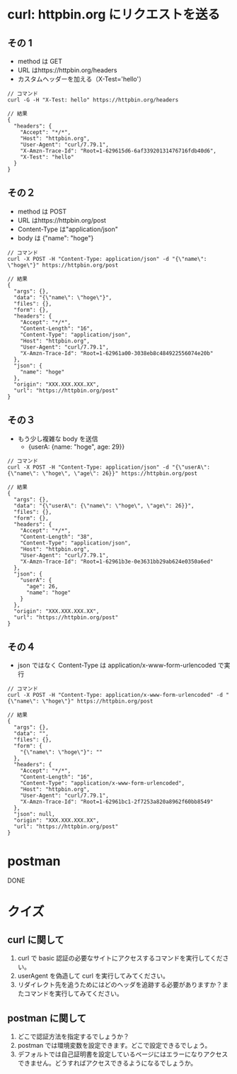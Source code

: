 # curl: httpbin.org にリクエストを送る

## その 1

- method は GET
- URL はhttps://httpbin.org/headers
- カスタムヘッダーを加える（X-Test='hello'）

```
// コマンド
curl -G -H "X-Test: hello" https://httpbin.org/headers
```

```
// 結果
{
  "headers": {
    "Accept": "*/*",
    "Host": "httpbin.org",
    "User-Agent": "curl/7.79.1",
    "X-Amzn-Trace-Id": "Root=1-629615d6-6af33920131476716fdb40d6",
    "X-Test": "hello"
  }
}
```

## その２

- method は POST
- URL はhttps://httpbin.org/post
- Content-Type は"application/json"
- body は {"name": "hoge"}

```
// コマンド
curl -X POST -H "Content-Type: application/json" -d "{\"name\": \"hoge\"}" https://httpbin.org/post
```

```
// 結果
{
  "args": {},
  "data": "{\"name\": \"hoge\"}",
  "files": {},
  "form": {},
  "headers": {
    "Accept": "*/*",
    "Content-Length": "16",
    "Content-Type": "application/json",
    "Host": "httpbin.org",
    "User-Agent": "curl/7.79.1",
    "X-Amzn-Trace-Id": "Root=1-62961a00-3038eb8c484922556074e20b"
  },
  "json": {
    "name": "hoge"
  },
  "origin": "XXX.XXX.XXX.XX",
  "url": "https://httpbin.org/post"
}
```

## その３

- もう少し複雑な body を送信
  - {userA: {name: "hoge", age: 29}}

```
// コマンド
curl -X POST -H "Content-Type: application/json" -d "{\"userA\": {\"name\": \"hoge\", \"age\": 26}}" https://httpbin.org/post
```

```
// 結果
{
  "args": {},
  "data": "{\"userA\": {\"name\": \"hoge\", \"age\": 26}}",
  "files": {},
  "form": {},
  "headers": {
    "Accept": "*/*",
    "Content-Length": "38",
    "Content-Type": "application/json",
    "Host": "httpbin.org",
    "User-Agent": "curl/7.79.1",
    "X-Amzn-Trace-Id": "Root=1-62961b3e-0e3631bb29ab624e0350a6ed"
  },
  "json": {
    "userA": {
      "age": 26,
      "name": "hoge"
    }
  },
  "origin": "XXX.XXX.XXX.XX",
  "url": "https://httpbin.org/post"
}
```

## その４

- json ではなく Content-Type は application/x-www-form-urlencoded で実行

```
// コマンド
curl -X POST -H "Content-Type: application/x-www-form-urlencoded" -d "{\"name\": \"hoge\"}" https://httpbin.org/post
```

```
// 結果
{
  "args": {},
  "data": "",
  "files": {},
  "form": {
    "{\"name\": \"hoge\"}": ""
  },
  "headers": {
    "Accept": "*/*",
    "Content-Length": "16",
    "Content-Type": "application/x-www-form-urlencoded",
    "Host": "httpbin.org",
    "User-Agent": "curl/7.79.1",
    "X-Amzn-Trace-Id": "Root=1-62961bc1-2f7253a820a8962f60bb8549"
  },
  "json": null,
  "origin": "XXX.XXX.XXX.XX",
  "url": "https://httpbin.org/post"
}
```

# postman

DONE

# クイズ

## curl に関して

1. curl で basic 認証の必要なサイトにアクセスするコマンドを実行してください。
2. userAgent を偽造して curl を実行してみてください。
3. リダイレクト先を追うためにはどのヘッダを追跡する必要がありますか？またコマンドを実行してみてください。

## postman に関して

1. どこで認証方法を指定するでしょうか？
2. postman では環境変数を設定できます。どこで設定できるでしょう。
3. デフォルトでは自己証明書を設定しているページにはエラーになりアクセスできません。どうすればアクセスできるようになるでしょうか。
